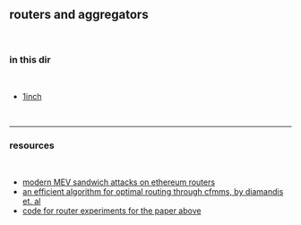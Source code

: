 ## routers and aggregators

<br>

### in this dir

<br>

* [1inch](1inch.md)

<br>

---

### resources

<br>

* [modern MEV sandwich attacks on ethereum routers](https://mirror.xyz/totlsota.eth/9JaNkZ1XQfQD6Y79aLYHC_kb_dSBoJ2JYiag5BuGGM8)
* [an efficient algorithm for optimal routing through cfmms, by diamandis et. al](https://angeris.github.io/papers/routing-algorithm.pdf)
* [code for router experiments for the paper above](https://github.com/bcc-research/router-experiments)
